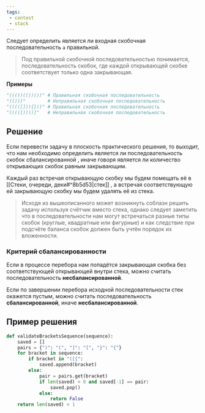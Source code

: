 ```yaml
---
tags:
 - contest
 - stack
---
```


Следует определить является ли входная скобочная последовательность `a` правильной.

> Под правильной скобочной последовательностью понимается, последовательность скобок, где каждой открывающей скобке соответствует только одна закрывающая.

**Примеры**

```Python
"((())(())())" # Правильная скобочная последовательность
"(()))"        # Неправильная скобочная последовательность
"(((([])){}))" # Правильная скобочная последовательность
"(((([))))]"   # Неправильная скобочная последовательность
```

## Решение

Если перевести задачу в плоскость практического решения, то выходит, что нам необходимо определить является ли последовательность скобок сбалансированной , иначе говоря является ли количество открывающих скобок равным закрывающим.

Каждый раз встречая открывающую скобку мы будем помещать её в [[Стеки, очереди, деки#^8b5d53|стек]] , а встречая соответствующую ей закрывающую скобку мы будем удалять её из стека. 

> Исходя из вышеописанного может возникнуть соблазн решить задачу используя счётчик вместо стека, однако следует заметить что в последовательности нам могут встречаться разные типы скобок (круглые, квадратные или фигурные) и как следствие при подсчёте баланса скобок должен быть учтён порядок их вложенности.

### Критерий сбалансированности

Если в процессе перебора нам попадётся закрывающая скобка без соответствующей открывающей внутри стека, можно считать последовательность **несбалансированной**.

Если по завершении перебора исходной последовательности стек окажется пустым, можно считать последовательность **сбалансированной**, иначе **несбалансированной**.

## Пример решения

```Python
def validateBracketsSequence(sequence):
	saved = []
	pairs = {")": "(", "]": "[", "}": "{"}
	for bracket in sequence:
		if bracket in "([{":
			saved.append(bracket)
		else:
			pair = pairs.get(bracket)
			if len(saved) > 0 and saved[-1] == pair:
				saved.pop()
			else:
				return False
	return len(saved) < 1
```